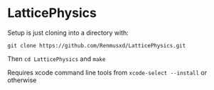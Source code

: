 # LatticePhysics

Setup is just cloning into a directory with:

`git clone https://github.com/Renmusxd/LatticePhysics.git`

Then `cd LatticePhysics` and `make`

Requires xcode command line tools from `xcode-select --install` or otherwise

